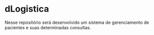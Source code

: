 # dLogistica
Nesse repositório será desenvolvido um sistema de gerenciamento de pacientes e suas determinadas consultas.

